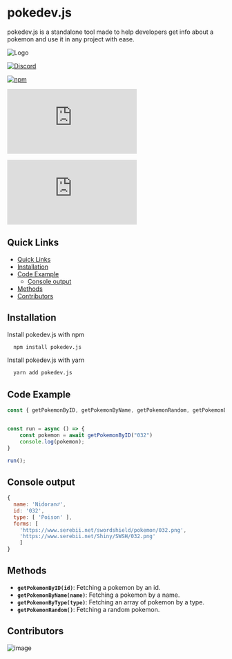 
# pokedev.js 


pokedev.js is a standalone tool made to help developers get info about a pokemon and use it in any project with ease.

![Logo](https://cdn.discordapp.com/attachments/849761002676813854/957437663718285382/35d601855f9b83fca3dfa53e4ffddd25.png)

[![Discord](https://img.shields.io/discord/953072048576536596?color=5865F2&label=discord&logo=Discord&logoColor=red)](https://discord.gg/WNHGZhHEmD) 


[![npm](https://img.shields.io/badge/npm-pokedev.js-red)](https://www.npmjs.com/package/pokedev.js) 

[![size](https://img.shields.io/github/repo-size/pokedevjs/pokedev.js?color=red&label=SIZE)](https://www.npmjs.com/package/pokedev.js)

[![downloads](https://img.shields.io/npm/dt/pokedev.js?color=red)](https://www.npmjs.com/package/pokedev.js)

## Quick Links

  - [Quick Links](#quick-links)
  - [Installation](#installation)
  - [Code Example](#code-example)
    - [Console output](#console-output)
  - [Methods](#methods)
  - [Contributors](#contributors)

## Installation

Install pokedev.js with npm

```bash
  npm install pokedev.js
```
Install pokedev.js with yarn
```bash
  yarn add pokedev.js
```
    
## Code Example

```js
const { getPokemonByID, getPokemonByName, getPokemonRandom, getPokemonByType } = require("pokedev.js") 


const run = async () => {
    const pokemon = await getPokemonByID("032")
    console.log(pokemon);
}

run();
```
## Console output

```js
{
  name: 'Nidoran♂',
  id: '032',
  type: [ 'Poison' ],
  forms: [
    'https://www.serebii.net/swordshield/pokemon/032.png',
    'https://www.serebii.net/Shiny/SWSH/032.png'
    ]
}
```
## Methods

- **`getPokemonByID(id)`**: 
Fetching a pokemon by an id.
- **`getPokemonByName(name)`**:
Fetching a pokemon by a name.
- **`getPokemonByType(type)`**: 
Fetching an array of pokemon by a type.
- **`getPokemonRandom()`**: 
Fetching a random pokemon.

## Contributors

![image](https://contrib.rocks/image?repo=pokedevjs/pokedev.js)
